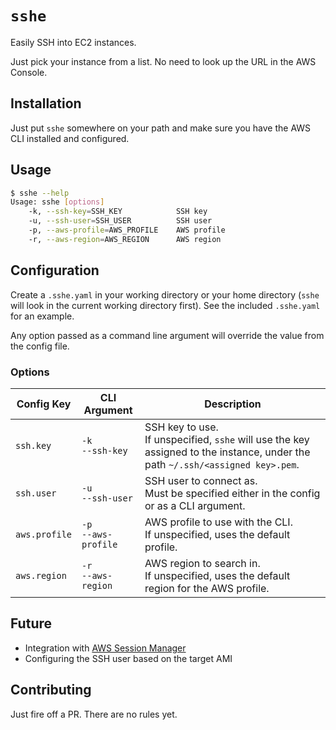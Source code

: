 # `sshe`

Easily SSH into EC2 instances.

Just pick your instance from a list. No need to look up the URL in the AWS Console.

## Installation

Just put `sshe` somewhere on your path and make sure you have the AWS CLI installed and configured.

## Usage

```bash
$ sshe --help
Usage: sshe [options]
    -k, --ssh-key=SSH_KEY            SSH key
    -u, --ssh-user=SSH_USER          SSH user
    -p, --aws-profile=AWS_PROFILE    AWS profile
    -r, --aws-region=AWS_REGION      AWS region
```

## Configuration

Create a `.sshe.yaml` in your working directory or your home directory (`sshe` will look in the current working directory first). See the included `.sshe.yaml` for an example.

Any option passed as a command line argument will override the value from the config file.

### Options

Config Key | CLI Argument | Description
-|-|-
`ssh.key` | `-k`<br/>`--ssh-key` | SSH key to use.<br/>If unspecified, `sshe` will use the key assigned to the instance, under the path `~/.ssh/<assigned key>.pem`.
`ssh.user` | `-u`<br/>`--ssh-user` | SSH user to connect as.<br/>Must be specified either in the config or as a CLI argument.
`aws.profile` | `-p`<br/>`--aws-profile` | AWS profile to use with the CLI.<br/>If unspecified, uses the default profile.
`aws.region` | `-r`<br/>`--aws-region` | AWS region to search in.<br/>If unspecified, uses the default region for the AWS profile.

## Future

* Integration with [AWS Session Manager](https://docs.aws.amazon.com/systems-manager/latest/userguide/session-manager-working-with-sessions-start.html)
* Configuring the SSH user based on the target AMI

## Contributing

Just fire off a PR. There are no rules yet.

